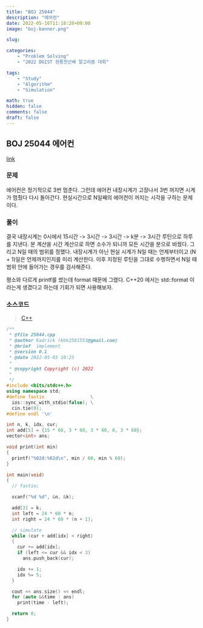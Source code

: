 ```yaml
---
title: "BOJ 25044"
description: "에어컨"
date: 2022-05-16T11:18:28+09:00
image: "boj-banner.png"

slug: 

categories:
    - "Problem Solving"
    - "2022 DGIST 현풍전산배 알고리즘 대회"

tags:
    - "Study"
    - "Algorithm"
    - "Simulation"

math: true
hidden: false
comments: false
draft: false
---
```


## BOJ 25044 에어컨

[link](https://boj.kr/25044)

### 문제

에어컨은 정기적으로 3번 멈춘다. 그런데 에어컨 내장시계가 고장나서 3번 꺼지면 시계가 멈췄다 다시 돌아간다.
현실시간으로 N일째의 에어컨이 꺼지는 시각을 구하는 문제이다.

### 풀이

결국 내장시계는 0시에서 15시간 -> 3시간 -> 3시간 -> k분 -> 3시간 루틴으로 하루를 지낸다. 분 계산을 시간 계산으로 하면 소수가 되니까 모든 시간을 분으로 바꿨다.
그리고 N일 때의 범위를 정했다. 내장시계가 아닌 현실 시계가 N일 때는 언제부터이고 (N + 1)일은 언제까지인지를 미리 계산한다.
이후 지정된 루틴을 그대로 수행하면서 N일 때 범위 안에 들어가는 경우를 검사해준다.

평소와 다르게 printf를 썼는데 format 때문에 그랬다. C++20 에서는 std::format 이라는게 생겼다고 하는데 기회가 되면 사용해보자.

### 소스코드

> [C++](https://github.com/Kadrick/PS/blob/main/BOJ/25044.cpp)

```cpp
/**
 * @file 25044.cpp
 * @author Kadrick (kbk2581553@gmail.com)
 * @brief  implement
 * @version 0.1
 * @date 2022-05-03 10:23
 *
 * @copyright Copyright (c) 2022
 *
 */
#include <bits/stdc++.h>
using namespace std;
#define fastio                 \
  ios::sync_with_stdio(false); \
  cin.tie(0);
#define endl '\n'

int n, k, idx, cur;
int add[5] = {15 * 60, 3 * 60, 3 * 60, 0, 3 * 60};
vector<int> ans;

void print(int min)
{
  printf("%02d:%02d\n", min / 60, min % 60);
}

int main(void)
{
  // fastio;

  scanf("%d %d", &n, &k);

  add[3] = k;
  int left = 24 * 60 * n;
  int right = 24 * 60 * (n + 1);

  // simulate
  while (cur + add[idx] < right)
  {
    cur += add[idx];
    if (left <= cur && idx < 3)
      ans.push_back(cur);

    idx += 1;
    idx %= 5;
  }

  cout << ans.size() << endl;
  for (auto &&time : ans)
    print(time - left);

  return 0;
}
```
